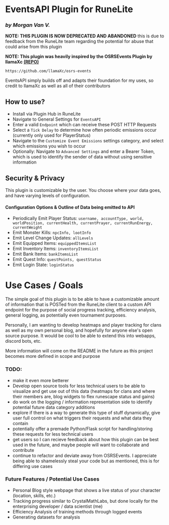 # **EventsAPI Plugin for RuneLite** 
### _by Morgan Van V._

**NOTE: THIS PLUGIN IS NOW DEPRECATED AND ABANDONED** this is due to feedback from the RuneLite team regarding the potential for abuse that could arise from this plugin

**NOTE: This plugin was heavily inspired by the OSRSEvents Plugin by llamaXc [(REPO)](targetURL="https://github.com/llamaXc/osrs-events")**
    
    https://github.com/llamaXc/osrs-events

EventsAPI simply builds off and adapts their foundation for my uses, so credit to llamaXc as well as all of their contributors

## How to use?
- Install via Plugin Hub in RuneLite
- Navigate to General Settings for `EventsAPI`
- Enter a valid `Endpoint` which can receive these POST HTTP Requests
- Select a `Tick Delay` to determine how often periodic emissions occur (currently only used for PlayerStatus)
- Navigate to the `Customize Event Emissions` settings category, and select which emissions you wish to occur
- Optionally: Navigate to `Advanced Settings` and enter a Bearer Token, which is used to identify the sender of data without using sensitive information

## Security & Privacy
This plugin is customizable by the user. You choose where your data goes, and have varying levels of configuration.
#### Configuration Options & Outline of Data being emitted to API
- Periodically Emit Player Status: `username, accountType, world, worldPosition, currentHealth, currentPrayer, currentRunEnergy, currentWeight`
- Emit Monster Kills: `npcInfo, lootInfo`
- Emit Level Change Updates: `allLevels`
- Emit Equipped Items: `equippedItemsList`
- Emit Inventory Items: `inventoryItemsList`
- Emit Bank Items: `bankItemsList`
- Emit Quest Info: `questPoints, questStatus`
- Emit Login State: `loginStatus`

# Use Cases / Goals
The simple goal of this plugin is to be able to have a customizable amount of information that is POSTed from the
RuneLite client to a custom API endpoint for the purpose of social progress tracking, efficiency analysis,
general logging, as potentially even tournament purposes.

Personally, I am wanting to develop heatmaps and player tracking for clans as well as my own personal blog, and hopefully
for anyone else's open source purpose. It would be cool to be able to extend this into webapps, discord bots, etc.

More information will come on the README in the future as this project becomes more defined in scope and purpose

### TODO:

- make it even more betterer 
- Develop open source tools for less technical users to be able to visualize and get use out of this data
  (heatmaps for clans and where their members are, blog widgets to flex runescape status and gains)
- do work on the logging / information representation side to identify potential future data category additions
- explore if there is a way to generate this type of stuff dynamically, give user full control on what triggers their
    requests and what data they contain
- potentially offer a premade Python/Flask script for handling/storing these requests for less technical users
- get users so I can recieve feedback about how this plugin can be best used in the future, and maybe people will want
    to collaborate and contribute
- continue to refactor and deviate away from OSRSEvents. I appreciate being able to shamelessly steal your code but as
    mentioned, this is for differing use cases

### Future Features / Potential Use Cases

- Personal Blog style webpage that shows a live status of your character (location, skills, etc.)
- Tracking progress similar to CrystalMathLabs, but done locally for the enterprising developer / data scientist (me)
- Efficiency Analysis of training methods through logged events
- Generating datasets for analysis
